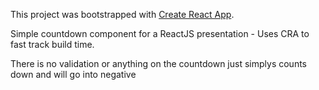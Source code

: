 This project was bootstrapped with [Create React App](https://github.com/facebookincubator/create-react-app).

Simple countdown component for a ReactJS presentation - Uses CRA to fast track build time.

There is no validation or anything on the countdown just simplys counts down and will go into negative 